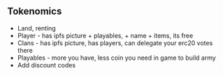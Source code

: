 ## Tokenomics

- Land, renting
- Player - has ipfs picture + playables, + name + items, its free
- Clans - has ipfs picture, has players, can delegate your erc20 votes there
- Playables - more you have, less coin you need in game to build army
- Add discount codes